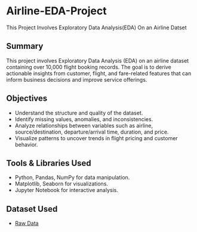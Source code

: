 # Airline-EDA-Project
This Project Involves Exploratory Data Analysis(EDA) On an Airline Datset

## Summary
This project involves Exploratory Data Analysis (EDA) on an airline dataset containing over 10,000 flight booking records. The goal is to derive actionable insights from customer, flight, and fare-related features that can inform business decisions and improve service offerings.

## Objectives
- Understand the structure and quality of the dataset.
- Identify missing values, anomalies, and inconsistencies.
- Analyze relationships between variables such as airline, source/destination, departure/arrival time, duration, and price.
- Visualize patterns to uncover trends in flight pricing and customer behavior.

## Tools & Libraries Used
- Python, Pandas, NumPy for data manipulation.
- Matplotlib, Seaborn for visualizations.
- Jupyter Notebook for interactive analysis.

## Dataset Used
- <a href="https://github.com/yug0537/Airline-EDA-Project/commit/090bfada5e5c7e55980f0f0f336778a578b9519d">Raw Data<a/>
